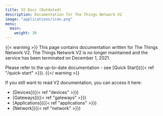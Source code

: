 ```yaml
---
title: V2 Docs (Outdated)
description: Documentation for The Things Network V2
image: "applications/icon.png"
menu:
  main:
    weight: 30
---
```


{{< warning >}} This page contains documentation written for The Things Network V2. The Things Network V2 is no longer maintained and the service has been terminated on December 1, 2021.

Please refer to the up-to-date documentation - see [Quick Start]({{< ref "/quick-start" >}}).
{{</ warning >}} 

If you still want to read V2 documentation, you can access it here: 

- [Devices]({{< ref "devices" >}})
- [Gateways]({{< ref "gateways" >}})
- [Applications]({{< ref "applications" >}})
- [Network]({{< ref "network" >}})
